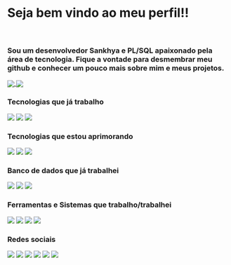<h1>Seja bem vindo ao meu perfil!!</h1>
<br>

<div>
	<h3>
      Sou um desenvolvedor Sankhya e PL/SQL apaixonado pela área de tecnologia. Fique a vontade para desmembrar meu github e conhecer um pouco mais sobre mim e meus projetos. 
	</h3>
	
</div>

<div>
	<!-<img align="left" src="https://im5.ezgif.com/tmp/ezgif-5-5d4ce0b805.gif">
</div>

</div>
	<a href="https://github-readme-stats.vercel.app/api?username=diegotx2008&show_icons=true&theme=cobalt&count_private=true">
	  <img align="center" src="https://github-readme-stats.vercel.app/api?username=diegotx2008&show_icons=true&theme=cobalt&count_private=true" />
	</a>
	<a href="" width="50%">
	  <img align="center" src="https://github-readme-stats.vercel.app/api/top-langs/?username=diegotx2008&theme=cobalt" />
	</a>
	<br>

<div>
  <h3>Tecnologias que já trabalho</h3>
    <img src="https://img.shields.io/badge/HTML5-E34F26?style=for-the-badge&logo=html5&logoColor=white"/>
    <img src="https://img.shields.io/badge/CSS-239120?&style=for-the-badge&logo=css3&logoColor=white"/>
    <img src="https://img.shields.io/badge/PLSQL-F80000?style=for-the-badge&logo=oracle&logoColor=black"/>
	<br>
    <h3>Tecnologias que estou aprimorando</h3>
    <img src="https://img.shields.io/badge/JAVA-F80000?style=for-the-badge&logo=openjdk&logoColor=black"/>
    <img src="https://img.shields.io/badge/JavaScript-F7DF1E?style=for-the-badge&logo=javascript&logoColor=black"/>
    <img src="https://img.shields.io/badge/PHP-777BB4?style=for-the-badge&logo=php&logoColor=white"/>   
	<br>  
  <h3>Banco de dados que já trabalhei</h3>
    <img src="https://img.shields.io/badge/Oracle-F80000?style=for-the-badge&logo=oracle&logoColor=black"/>
    <img src="https://img.shields.io/badge/Microsoft%20SQL%20Server-CC2927?style=for-the-badge&logo=microsoft%20sql%20server&logoColor=white">
    <img src="https://img.shields.io/badge/MySQL-005C84?style=for-the-badge&logo=mysql&logoColor=white"/>
	<br>  
  <h3>Ferramentas e Sistemas que trabalho/trabalhei</h3>
    <img src="https://img.shields.io/badge/Sankhya ERP-F80000?style=for-the-badge&logo=oracle&logoColor=black"/>
    <img src="https://img.shields.io/badge/SAP ERP-005C84?style=for-the-badge&logo=mysql&logoColor=white"/>
    <img src="https://img.shields.io/badge/WINTHOR ERP-005C8?style=for-the-badge&logo=mysql&logoColor=white"/>
    <img src="https://img.shields.io/badge/Azure Devops-CC2927?style=for-the-badge&logo=microsoft%20sql%20server&logoColor=white">  
	<br>
</div>

<div>
  <h3>Redes sociais</h3>
    <img src="https://img.shields.io/badge/LinkedIn-0077B5?style=for-the-badge&logo=linkedin&logoColor=white"/>
    <img src="https://img.shields.io/badge/WhatsApp-25D366?style=for-the-badge&logo=whatsapp&logoColor=white"/>
    <img src="https://img.shields.io/badge/Instagram-E4405F?style=for-the-badge&logo=instagram&logoColor=white"/>
    <img src="https://img.shields.io/badge/Facebook-1877F2?style=for-the-badge&logo=facebook&logoColor=white"/>
    <img src="https://img.shields.io/badge/Twitch-9146FF?style=for-the-badge&logo=twitch&logoColor=white"/>   
    <img src="https://img.shields.io/badge/Discord-7289DA?style=for-the-badge&logo=discord&logoColor=white"/>
</div>


